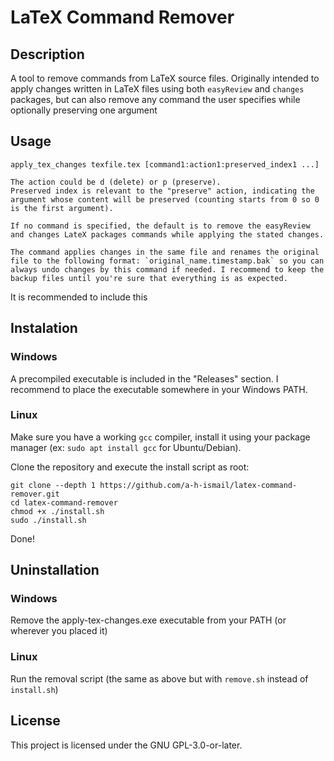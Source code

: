 # LaTeX Command Remover

## Description

A tool to remove commands from LaTeX source files. Originally intended to apply changes written in LaTeX files using both `easyReview` and `changes` packages, but can also remove any command the user specifies while optionally preserving one argument

## Usage

```
apply_tex_changes texfile.tex [command1:action1:preserved_index1 ...]

The action could be d (delete) or p (preserve).
Preserved index is relevant to the "preserve" action, indicating the argument whose content will be preserved (counting starts from 0 so 0 is the first argument).

If no command is specified, the default is to remove the easyReview and changes LateX packages commands while applying the stated changes.

The command applies changes in the same file and renames the original file to the following format: `original_name.timestamp.bak` so you can always undo changes by this command if needed. I recommend to keep the backup files until you're sure that everything is as expected.
```

It is recommended to include this 

## Instalation

### Windows

A precompiled executable is included in the "Releases" section. I recommend to place the executable somewhere in your Windows PATH.

### Linux

Make sure you have a working `gcc` compiler, install it using your package manager (ex: `sudo apt install gcc` for Ubuntu/Debian).

Clone the repository and execute the install script as root:

```
git clone --depth 1 https://github.com/a-h-ismail/latex-command-remover.git
cd latex-command-remover
chmod +x ./install.sh
sudo ./install.sh
```

Done!

## Uninstallation

### Windows

Remove the apply-tex-changes.exe executable from your PATH (or wherever you placed it)

### Linux

Run the removal script (the same as above but with `remove.sh` instead of `install.sh`)

## License

This project is licensed under the GNU GPL-3.0-or-later.